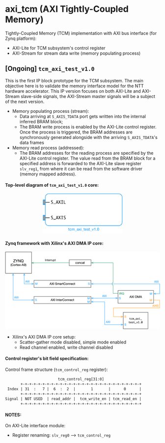 # axi_tcm (AXI Tightly-Coupled Memory)
Tightly-Coupled Memory (TCM) implementation with AXI bus interface (for Zynq platform):
* AXI-Lite for TCM subsystem's control register
* AXI-Stream for stream data write (memory populating process)

## [Ongoing] `tcm_axi_test_v1.0`
This is the first IP block prototype for the TCM subsystem. The main objective here is to validate the memory interface model for the NTT hardware accelerator. This IP version focuses on both AXI-Lite and AXI-Stream slave-side signals, the AXI-Stream master signals will be a subject of the next version.
* Memory populating process (stream):
  * Data arriving at `S_AXIS_TDATA` port gets written into the internal inferred BRAM block;
  * The BRAM write process is enabled by the AXI-Lite control register. Once the process is triggered, the BRAM addresses are synchronously generated alongside with the arriving `S_AXIS_TDATA`'s data frames
* Memory read process (addressed):
  * The BRAM addresses for the reading process are specified by the AXI-Lite control register. The value read from the BRAM block for a specified address is forwarded to the AXI-Lite slave register `slv_reg1`, from where it can be read from the software driver (memory mapped address).

#### Top-level diagram of `tcm_axi_test_v1.0` core:

<p align="center"> 
  <img src="images/tcm_axi_test_v1_0.png" width="260">
</p>

#### Zynq framework with Xilinx's AXI DMA IP core:

<p align="center"> 
  <img src="images/zynq_framework.png" width="720">
</p>

* Xilinx's AXI DMA IP core setup:
  * Scatter-gather mode disabled, simple mode enabled
  * Read channel enabled, write channel disabled

#### Control register's bit field specification:

Control frame structure (`tcm_control_reg` register):

```
                        tcm_control_reg[31:0]
       +-+-+-+-+-+-+-+-+-+-+-+-+-+-+-+-+-+-+-+-+-+-+-+-+-+-+-+
 Index | 31  :   7 |  6  :  2  |       1       |      0      |
       +-+-+-+-+-+-+-+-+-+-+-+-+-+-+-+-+-+-+-+-+-+-+-+-+-+-+-+
Signal | NOT USED  | read_addr |  tcm_write_en | tcm_read_en |
       +-+-+-+-+-+-+-+-+-+-+-+-+-+-+-+-+-+-+-+-+-+-+-+-+-+-+-+
```

#### NOTES:

On AXI-Lite interface module:
* Register renaming: `slv_reg0` --> `tcm_control_reg`
